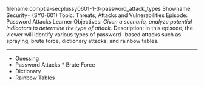 filename:comptia-secplussy0601-1-3-password_attack_types Showname: Security+ \(SY0-601\)
Topic: Threats, Attacks and Vulnerabilities
Episode: Password Attacks
Learner Objectives:
*Given a scenario, analyze potential indicators to determine the type of attack.*
Description: In this episode, the viewer will identify various types of password- based attacks such as spraying, brute force, dictionary attacks, and rainbow tables.

---------

* Guessing
* Password Attacks * Brute Force
* Dictionary
* Rainbow Tables
